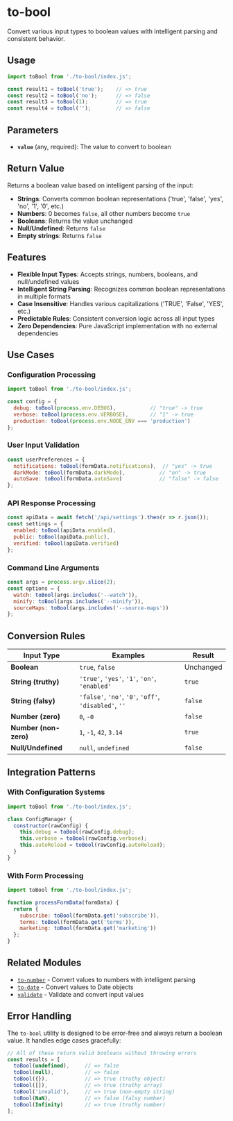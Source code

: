 # to-bool

Convert various input types to boolean values with intelligent parsing and consistent behavior.

## Usage

```javascript
import toBool from './to-bool/index.js';

const result1 = toBool('true');    // => true
const result2 = toBool('no');      // => false
const result3 = toBool(1);         // => true
const result4 = toBool('');        // => false
```

## Parameters

- **`value`** (any, required): The value to convert to boolean

## Return Value

Returns a boolean value based on intelligent parsing of the input:
- **Strings**: Converts common boolean representations ('true', 'false', 'yes', 'no', '1', '0', etc.)
- **Numbers**: 0 becomes `false`, all other numbers become `true`
- **Booleans**: Returns the value unchanged
- **Null/Undefined**: Returns `false`
- **Empty strings**: Returns `false`

## Features

- **Flexible Input Types**: Accepts strings, numbers, booleans, and null/undefined values
- **Intelligent String Parsing**: Recognizes common boolean representations in multiple formats
- **Case Insensitive**: Handles various capitalizations ('TRUE', 'False', 'YES', etc.)
- **Predictable Rules**: Consistent conversion logic across all input types
- **Zero Dependencies**: Pure JavaScript implementation with no external dependencies

## Use Cases

### Configuration Processing
```javascript
import toBool from './to-bool/index.js';

const config = {
  debug: toBool(process.env.DEBUG),           // "true" -> true
  verbose: toBool(process.env.VERBOSE),       // "1" -> true
  production: toBool(process.env.NODE_ENV === 'production')
};
```

### User Input Validation
```javascript
const userPreferences = {
  notifications: toBool(formData.notifications),  // "yes" -> true
  darkMode: toBool(formData.darkMode),           // "on" -> true
  autoSave: toBool(formData.autoSave)            // "false" -> false
};
```

### API Response Processing
```javascript
const apiData = await fetch('/api/settings').then(r => r.json());
const settings = {
  enabled: toBool(apiData.enabled),
  public: toBool(apiData.public),
  verified: toBool(apiData.verified)
};
```

### Command Line Arguments
```javascript
const args = process.argv.slice(2);
const options = {
  watch: toBool(args.includes('--watch')),
  minify: toBool(args.includes('--minify')),
  sourceMaps: toBool(args.includes('--source-maps'))
};
```

## Conversion Rules

| Input Type | Examples | Result |
|------------|----------|---------|
| **Boolean** | `true`, `false` | Unchanged |
| **String (truthy)** | `'true'`, `'yes'`, `'1'`, `'on'`, `'enabled'` | `true` |
| **String (falsy)** | `'false'`, `'no'`, `'0'`, `'off'`, `'disabled'`, `''` | `false` |
| **Number (zero)** | `0`, `-0` | `false` |
| **Number (non-zero)** | `1`, `-1`, `42`, `3.14` | `true` |
| **Null/Undefined** | `null`, `undefined` | `false` |

## Integration Patterns

### With Configuration Systems
```javascript
import toBool from './to-bool/index.js';

class ConfigManager {
  constructor(rawConfig) {
    this.debug = toBool(rawConfig.debug);
    this.verbose = toBool(rawConfig.verbose);
    this.autoReload = toBool(rawConfig.autoReload);
  }
}
```

### With Form Processing
```javascript
import toBool from './to-bool/index.js';

function processFormData(formData) {
  return {
    subscribe: toBool(formData.get('subscribe')),
    terms: toBool(formData.get('terms')),
    marketing: toBool(formData.get('marketing'))
  };
}
```

## Related Modules

- [`to-number`](../to-number/README.md) - Convert values to numbers with intelligent parsing
- [`to-date`](../to-date/README.md) - Convert values to Date objects
- [`validate`](../validate/README.md) - Validate and convert input values

## Error Handling

The `to-bool` utility is designed to be error-free and always return a boolean value. It handles edge cases gracefully:

```javascript
// All of these return valid booleans without throwing errors
const results = [
  toBool(undefined),     // => false
  toBool(null),          // => false
  toBool({}),            // => true (truthy object)
  toBool([]),            // => true (truthy array)
  toBool('invalid'),     // => true (non-empty string)
  toBool(NaN),           // => false (falsy number)
  toBool(Infinity)       // => true (truthy number)
];
``` 